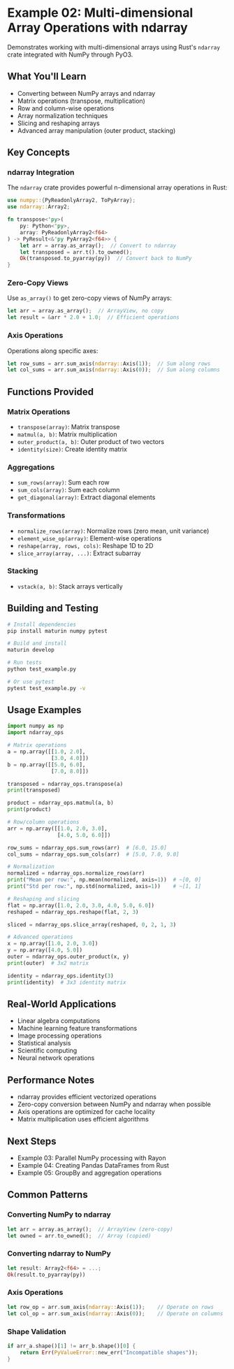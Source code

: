 # Example 02: Multi-dimensional Array Operations with ndarray

Demonstrates working with multi-dimensional arrays using Rust's `ndarray` crate integrated with NumPy through PyO3.

## What You'll Learn

- Converting between NumPy arrays and ndarray
- Matrix operations (transpose, multiplication)
- Row and column-wise operations
- Array normalization techniques
- Slicing and reshaping arrays
- Advanced array manipulation (outer product, stacking)

## Key Concepts

### ndarray Integration

The `ndarray` crate provides powerful n-dimensional array operations in Rust:

```rust
use numpy::{PyReadonlyArray2, ToPyArray};
use ndarray::Array2;

fn transpose<'py>(
    py: Python<'py>,
    array: PyReadonlyArray2<f64>
) -> PyResult<&'py PyArray2<f64>> {
    let arr = array.as_array();  // Convert to ndarray
    let transposed = arr.t().to_owned();
    Ok(transposed.to_pyarray(py))  // Convert back to NumPy
}
```

### Zero-Copy Views

Use `as_array()` to get zero-copy views of NumPy arrays:

```rust
let arr = array.as_array();  // ArrayView, no copy
let result = &arr * 2.0 + 1.0;  // Efficient operations
```

### Axis Operations

Operations along specific axes:

```rust
let row_sums = arr.sum_axis(ndarray::Axis(1));  // Sum along rows
let col_sums = arr.sum_axis(ndarray::Axis(0));  // Sum along columns
```

## Functions Provided

### Matrix Operations
- `transpose(array)`: Matrix transpose
- `matmul(a, b)`: Matrix multiplication
- `outer_product(a, b)`: Outer product of two vectors
- `identity(size)`: Create identity matrix

### Aggregations
- `sum_rows(array)`: Sum each row
- `sum_cols(array)`: Sum each column
- `get_diagonal(array)`: Extract diagonal elements

### Transformations
- `normalize_rows(array)`: Normalize rows (zero mean, unit variance)
- `element_wise_op(array)`: Element-wise operations
- `reshape(array, rows, cols)`: Reshape 1D to 2D
- `slice_array(array, ...)`: Extract subarray

### Stacking
- `vstack(a, b)`: Stack arrays vertically

## Building and Testing

```bash
# Install dependencies
pip install maturin numpy pytest

# Build and install
maturin develop

# Run tests
python test_example.py

# Or use pytest
pytest test_example.py -v
```

## Usage Examples

```python
import numpy as np
import ndarray_ops

# Matrix operations
a = np.array([[1.0, 2.0],
              [3.0, 4.0]])
b = np.array([[5.0, 6.0],
              [7.0, 8.0]])

transposed = ndarray_ops.transpose(a)
print(transposed)

product = ndarray_ops.matmul(a, b)
print(product)

# Row/column operations
arr = np.array([[1.0, 2.0, 3.0],
                [4.0, 5.0, 6.0]])

row_sums = ndarray_ops.sum_rows(arr)  # [6.0, 15.0]
col_sums = ndarray_ops.sum_cols(arr)  # [5.0, 7.0, 9.0]

# Normalization
normalized = ndarray_ops.normalize_rows(arr)
print("Mean per row:", np.mean(normalized, axis=1))  # ~[0, 0]
print("Std per row:", np.std(normalized, axis=1))    # ~[1, 1]

# Reshaping and slicing
flat = np.array([1.0, 2.0, 3.0, 4.0, 5.0, 6.0])
reshaped = ndarray_ops.reshape(flat, 2, 3)

sliced = ndarray_ops.slice_array(reshaped, 0, 2, 1, 3)

# Advanced operations
x = np.array([1.0, 2.0, 3.0])
y = np.array([4.0, 5.0])
outer = ndarray_ops.outer_product(x, y)
print(outer)  # 3x2 matrix

identity = ndarray_ops.identity(3)
print(identity)  # 3x3 identity matrix
```

## Real-World Applications

- Linear algebra computations
- Machine learning feature transformations
- Image processing operations
- Statistical analysis
- Scientific computing
- Neural network operations

## Performance Notes

- ndarray provides efficient vectorized operations
- Zero-copy conversion between NumPy and ndarray when possible
- Axis operations are optimized for cache locality
- Matrix multiplication uses efficient algorithms

## Next Steps

- Example 03: Parallel NumPy processing with Rayon
- Example 04: Creating Pandas DataFrames from Rust
- Example 05: GroupBy and aggregation operations

## Common Patterns

### Converting NumPy to ndarray
```rust
let arr = array.as_array();  // ArrayView (zero-copy)
let owned = arr.to_owned();  // Array (copied)
```

### Converting ndarray to NumPy
```rust
let result: Array2<f64> = ...;
Ok(result.to_pyarray(py))
```

### Axis Operations
```rust
let row_op = arr.sum_axis(ndarray::Axis(1));    // Operate on rows
let col_op = arr.sum_axis(ndarray::Axis(0));    // Operate on columns
```

### Shape Validation
```rust
if arr_a.shape()[1] != arr_b.shape()[0] {
    return Err(PyValueError::new_err("Incompatible shapes"));
}
```
